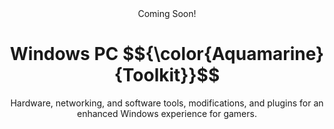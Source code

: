<div align="center">
  <h style="margin-bottom: 90em;">Coming Soon!</h>
  <h1>
    Windows PC $${\color{Aquamarine}{Toolkit}}$$
  </h1>
  <p>
    Hardware, networking, and software tools, modifications, and plugins for an enhanced Windows experience for gamers.
  </p>
</div>
